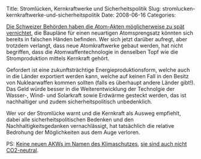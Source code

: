 Title: Stromlücken, Kernkraftwerke und Sicherheitspolitik
Slug: stromlucken-kernkraftwerke-und-sicherheitspolitik
Date: 2008-06-16
Categories:

[Die Schweizer Behörden haben die Atom-Akten möglicherweise zu spät vernichtet](http://www.tagesanzeiger.ch/dyn/news/ausland/889275.html), die Baupläne für einen neuartigen Atomsprengsatz könnten sich bereits in falschen Händen befinden. Wer sich jetzt darüber aufregt, aber trotzdem verlangt, dass neue Atomkraftwerke gebaut werden, hat nicht begriffen, dass die Atomwaffentechnologie in denselben Topf wie die Stromproduktion mittels Kernkraft gehört.

Gefordert ist eine zukunftsträchtige Energieproduktionsform, welche auch in die Länder exportiert werden kann, welche auf keinen Fall in den Besitz von Nuklearwaffen kommen sollten (falls es überhaupt andere Länder gibt!). Das Geld würde besser in die Weiterentwicklung der Technolgie der Wasser-, Wind- und Solarkraft sowie Erdwärme gesteckt werden, das ist nachhaltiger und zudem sicherheitspolitisch unbedenklich.

Wer vor der Stromlücke warnt und die Kernkraft als Ausweg empfiehlt, dabei alle sicherheitspolitischen Bedenken und den Nachhaltigkeitsgedanken vernachlässigt, hat tatsächlich die relative Bedrohung der Möglichkeiten aus dem Auge verloren.

PS: [Keine neuen AKWs im Namen des Klimaschutzes](http://spinlock.ch/blog/2007/06/21/keine-akws-mehr-auch-nicht-im-namen-des-klimaschutzes/), [sie sind auch nicht CO2-neutral](http://spinlock.ch/blog/2007/03/03/akws-sind-nicht-co2-neutral/).
